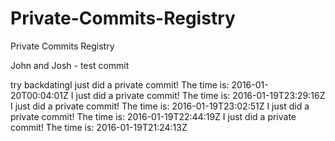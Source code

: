 # Private-Commits-Registry
Private Commits Registry

John and Josh - test commit

try backdatingI just did a private commit! The time is: 2016-01-20T00:04:01Z
I just did a private commit! The time is: 2016-01-19T23:29:16Z
I just did a private commit! The time is: 2016-01-19T23:02:51Z
I just did a private commit! The time is: 2016-01-19T22:44:19Z
I just did a private commit! The time is: 2016-01-19T21:24:13Z
